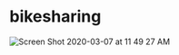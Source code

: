 # bikesharing

![Screen Shot 2020-03-07 at 11 49 27 AM](https://user-images.githubusercontent.com/57683863/76147414-febf3d80-6069-11ea-9975-b2fec8bc6c07.png)
